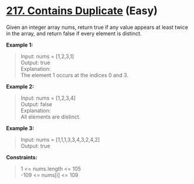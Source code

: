 # [217. Contains Duplicate](https://leetcode.com/problems/contains-duplicate) (Easy)

Given an integer array nums, return true if any value appears at least twice in the array, and return false if every element is distinct.

**Example 1:**
> Input: nums = [1,2,3,1]  
> Output: true  
> Explanation:  
> The element 1 occurs at the indices 0 and 3.

**Example 2:**
> Input: nums = [1,2,3,4]  
> Output: false  
> Explanation:  
> All elements are distinct.

**Example 3:**
> Input: nums = [1,1,1,3,3,4,3,2,4,2]  
> Output: true

**Constraints:**
> 1 <= nums.length <= 105  
> -109 <= nums[i] <= 109
